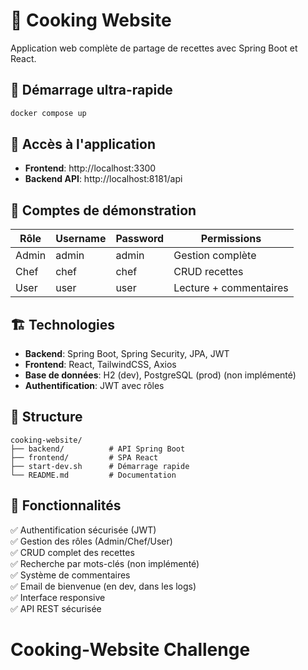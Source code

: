 # 🍳 Cooking Website

Application web complète de partage de recettes avec Spring Boot et React.

## 🚀 Démarrage ultra-rapide

```bash
docker compose up
```

## 📍 Accès à l'application

- **Frontend**: http://localhost:3300
- **Backend API**: http://localhost:8181/api  

## 👥 Comptes de démonstration

| Rôle  | Username | Password | Permissions |
|-------|----------|----------|-------------|
| Admin | admin    | admin    | Gestion complète |
| Chef  | chef     | chef     | CRUD recettes |
| User  | user     | user     | Lecture + commentaires |

## 🏗️ Technologies

- **Backend**: Spring Boot, Spring Security, JPA, JWT
- **Frontend**: React, TailwindCSS, Axios
- **Base de données**: H2 (dev), PostgreSQL (prod) (non implémenté)
- **Authentification**: JWT avec rôles

## 📁 Structure

```
cooking-website/
├── backend/          # API Spring Boot
├── frontend/         # SPA React
├── start-dev.sh      # Démarrage rapide
└── README.md         # Documentation
```

## 🎯 Fonctionnalités

✅ Authentification sécurisée (JWT)  
✅ Gestion des rôles (Admin/Chef/User)  
✅ CRUD complet des recettes  
✅ Recherche par mots-clés (non implémenté)  
✅ Système de commentaires  
✅ Email de bienvenue (en dev, dans les logs)  
✅ Interface responsive  
✅ API REST sécurisée  

# Cooking-Website Challenge
